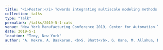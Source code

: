 ```yaml
---
title: "<i>Poster:</i> Towards integrating multiscale modeling methods with adaptive control of Ti-6Al-4V microstructure during thermomechanical processing."
collection: talks
type: "Talk"
permalink: /talks/2019-5-1-cats
venue: "New York Manufacturing Conference 2019, Center for Automation Technologies and Systems, Rensselaer Polytechnic Institute"
date: 2019-5-1
location: "Troy, New York"
author: "A. Kekre, A. Baskaran, <b>S. Bhatt</b>, G. Kane, M. Allahua, D. Lewis, A. Maniatty, J. Wen, and Hull R."
---
```

